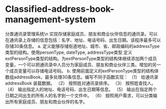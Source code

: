 # Classified-address-book-management-system
分类通讯录管理系统\n
实现存储家庭成员、朋友和商业伙伴信息的通讯录。可以在通讯录上存储的信息包括：名字、地址、电话号码、出生日期。该程序最多可以存储30条信息。
a.	定义能够存储街道地址、城市、省、邮政编码的addressType类型的结构。使用personType, dateType, addressType类型 定义 extPersonType类型的结构。为extPersonType类型的结构体继续添加两个成员变量，一个可以把通讯录中人员分为家庭成员、朋友和商业伙伴三类。增加的另一个成员变量可以存储电话号码。
b.	使用前面定义的extPersonType类型的结构体数组addressBook，最多处理30条信息。编写不同子函数实现：
（1）	给通讯录addressBook 装载数据。
（2）	按照姓对通讯录排序。
（3）	按照姓查找人。
（4）	输出指定人的地址、电话号码、出生日期等信息。
（5）	输出在指定两个日期之间出生的所有人的名字到一个文件中。
（6）	按照用户需求，可以分类输出所有家庭成员、朋友和商业伙伴的名字。
